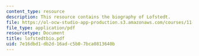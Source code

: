 ```yaml
---
content_type: resource
description: This resource contains the biography of Lofstedt.
file: https://ol-ocw-studio-app-production.s3.amazonaws.com/courses/11-941-disaster-vulnerability-and-resilience-spring-2005/7e16dbd1db2d16adc5b07bca0813640b_lofstedtbio.pdf
file_type: application/pdf
resourcetype: Document
title: lofstedtbio.pdf
uid: 7e16dbd1-db2d-16ad-c5b0-7bca0813640b
---
```

